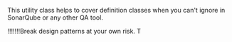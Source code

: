 This utility class helps to cover definition classes when you can't ignore in SonarQube or any other QA tool.



!!!!!!!Break design patterns at your own risk. T
